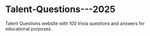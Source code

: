 # Talent-Questions---2025
Talent Questions website with 100 trivia questions and answers for educational purposes.
